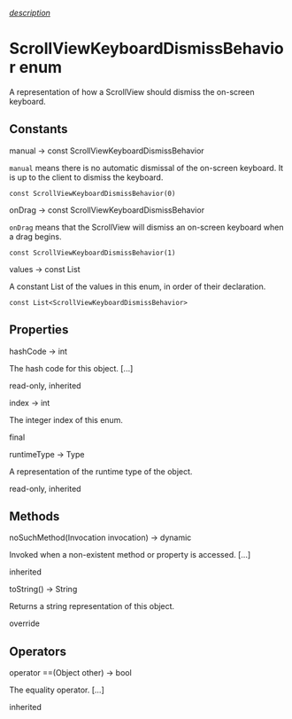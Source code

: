 [*description*][description]

# ScrollViewKeyboardDismissBehavior enum #

A representation of how a ScrollView should dismiss the on-screen keyboard.

## Constants ##

manual → const ScrollViewKeyboardDismissBehavior

`manual` means there is no automatic dismissal of the on-screen keyboard. It is up to the client to dismiss the keyboard.

`const ScrollViewKeyboardDismissBehavior(0)`

onDrag → const ScrollViewKeyboardDismissBehavior

`onDrag` means that the ScrollView will dismiss an on-screen keyboard when a drag begins.

`const ScrollViewKeyboardDismissBehavior(1)`

values → const List<ScrollViewKeyboardDismissBehavior>

A constant List of the values in this enum, in order of their declaration.

`const List<ScrollViewKeyboardDismissBehavior>`

## Properties ##

hashCode → int

The hash code for this object. \[...\]

read-only, inherited

index → int

The integer index of this enum.

final

runtimeType → Type

A representation of the runtime type of the object.

read-only, inherited

## Methods ##

noSuchMethod(Invocation invocation) → dynamic

Invoked when a non-existent method or property is accessed. \[...\]

inherited

toString() → String

Returns a string representation of this object.

override

## Operators ##

operator ==(Object other) → bool

The equality operator. \[...\]

inherited


[description]: https://github.com/flutter/flutter/blob/master/packages/flutter/lib/src/widgets/scroll_view.dart#L32